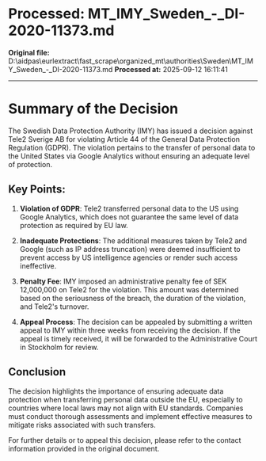 # Processed: MT_IMY_Sweden_-_DI-2020-11373.md

**Original file:** D:\aidpas\eurlextract\fast_scrape\organized_mt\authorities\Sweden\MT_IMY_Sweden_-_DI-2020-11373.md
**Processed at:** 2025-09-12 16:11:41

---

# Summary of the Decision

The Swedish Data Protection Authority (IMY) has issued a decision against Tele2 Sverige AB for violating Article 44 of the General Data Protection Regulation (GDPR). The violation pertains to the transfer of personal data to the United States via Google Analytics without ensuring an adequate level of protection.

## Key Points:

1. **Violation of GDPR**: Tele2 transferred personal data to the US using Google Analytics, which does not guarantee the same level of data protection as required by EU law.

2. **Inadequate Protections**: The additional measures taken by Tele2 and Google (such as IP address truncation) were deemed insufficient to prevent access by US intelligence agencies or render such access ineffective.

3. **Penalty Fee**: IMY imposed an administrative penalty fee of SEK 12,000,000 on Tele2 for the violation. This amount was determined based on the seriousness of the breach, the duration of the violation, and Tele2's turnover.

4. **Appeal Process**: The decision can be appealed by submitting a written appeal to IMY within three weeks from receiving the decision. If the appeal is timely received, it will be forwarded to the Administrative Court in Stockholm for review.

## Conclusion

The decision highlights the importance of ensuring adequate data protection when transferring personal data outside the EU, especially to countries where local laws may not align with EU standards. Companies must conduct thorough assessments and implement effective measures to mitigate risks associated with such transfers.

For further details or to appeal this decision, please refer to the contact information provided in the original document.